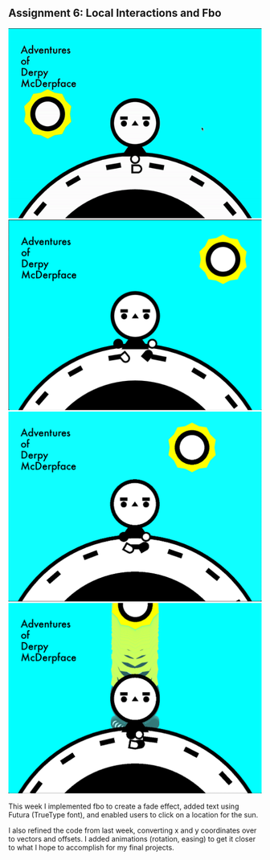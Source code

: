 ## Assignment 6: Local Interactions and Fbo ##

<img src="https://github.com/sycrus/openframeworks/blob/master/Assignment_6/img/derp.gif?raw=true" width=600>
<img src="https://github.com/sycrus/openframeworks/blob/master/Assignment_6/img/derp1.png?raw=true" width=600> <br>
<img src="https://github.com/sycrus/openframeworks/blob/master/Assignment_6/img/derp2.png?raw=true" width=600> <br>
<a href="https://vimeo.com/395845754">
  <img src="https://github.com/sycrus/openframeworks/blob/master/Assignment_6/img/derp_fbo.png?raw=true" alt="derp" width=600>
</a>

This week I implemented fbo to create a fade effect, added text using Futura (TrueType font), and enabled users to click on a location for the sun.

I also refined the code from last week, converting x and y coordinates over to vectors and offsets. I added animations (rotation, easing) to get it closer to what I hope to accomplish for my final projects.


